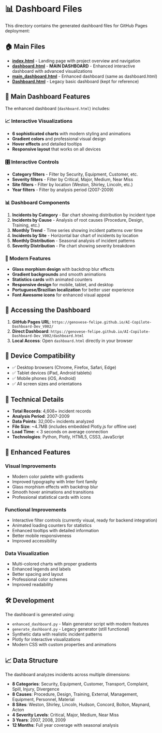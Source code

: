 # 📊 Dashboard Files

This directory contains the generated dashboard files for GitHub Pages deployment:

## 🏠 Main Files

- **[index.html](index.html)** - Landing page with project overview and navigation
- **[dashboard.html](dashboard.html)** - **MAIN DASHBOARD** - Enhanced interactive dashboard with advanced visualizations
- **[main_dashboard.html](main_dashboard.html)** - Enhanced dashboard (same as dashboard.html)
- **[Dashboard.html](Dashboard.html)** - Legacy basic dashboard (kept for reference)

## 🎯 Main Dashboard Features

The enhanced dashboard (`dashboard.html`) includes:

### 📈 Interactive Visualizations
- **6 sophisticated charts** with modern styling and animations
- **Gradient colors** and professional visual design
- **Hover effects** and detailed tooltips
- **Responsive layout** that works on all devices

### 🎛️ Interactive Controls
- **Category filters** - Filter by Security, Equipment, Customer, etc.
- **Severity filters** - Filter by Critical, Major, Medium, Near Miss
- **Site filters** - Filter by location (Weston, Shirley, Lincoln, etc.)
- **Year filters** - Filter by analysis period (2007-2009)

### 📊 Dashboard Components
1. **Incidents by Category** - Bar chart showing distribution by incident type
2. **Incidents by Cause** - Analysis of root causes (Procedure, Design, Training, etc.)
3. **Monthly Trend** - Time series showing incident patterns over time
4. **Incidents by Site** - Horizontal bar chart of incidents by location
5. **Monthly Distribution** - Seasonal analysis of incident patterns
6. **Severity Distribution** - Pie chart showing severity breakdown

### 💫 Modern Features
- **Glass morphism design** with backdrop blur effects
- **Gradient backgrounds** and smooth animations
- **Statistics cards** with animated counters
- **Responsive design** for mobile, tablet, and desktop
- **Portuguese/Brazilian localization** for better user experience
- **Font Awesome icons** for enhanced visual appeal

## 🚀 Accessing the Dashboard

1. **GitHub Pages URL**: `https://genovese-felipe.github.io/AI-Copilote-Dashboard-Dev_V002/`
2. **Direct Dashboard**: `https://genovese-felipe.github.io/AI-Copilote-Dashboard-Dev_V002/dashboard.html`
3. **Local Access**: Open `dashboard.html` directly in your browser

## 📱 Device Compatibility

- ✅ Desktop browsers (Chrome, Firefox, Safari, Edge)
- ✅ Tablet devices (iPad, Android tablets)
- ✅ Mobile phones (iOS, Android)
- ✅ All screen sizes and orientations

## 🔧 Technical Details

- **Total Records**: 4,608+ incident records
- **Analysis Period**: 2007-2009
- **Data Points**: 32,000+ incidents analyzed
- **File Size**: ~4.7MB (includes embedded Plotly.js for offline use)
- **Load Time**: < 3 seconds on average connection
- **Technologies**: Python, Plotly, HTML5, CSS3, JavaScript

## 🌟 Enhanced Features

### Visual Improvements
- Modern color palette with gradients
- Improved typography with Inter font family
- Glass morphism effects with backdrop blur
- Smooth hover animations and transitions
- Professional statistical cards with icons

### Functional Improvements
- Interactive filter controls (currently visual, ready for backend integration)
- Animated loading counters for statistics
- Enhanced tooltips with detailed information
- Better mobile responsiveness
- Improved accessibility

### Data Visualization
- Multi-colored charts with proper gradients
- Enhanced legends and labels
- Better spacing and layout
- Professional color schemes
- Improved readability

## 🛠️ Development

The dashboard is generated using:
- `enhanced_dashboard.py` - Main generator script with modern features
- `generate_dashboard.py` - Legacy generator (still functional)
- Synthetic data with realistic incident patterns
- Plotly for interactive visualizations
- Modern CSS with custom properties and animations

## 📈 Data Structure

The dashboard analyzes incidents across multiple dimensions:
- **8 Categories**: Security, Equipment, Customer, Transport, Complaint, Spill, Injury, Divergence
- **8 Causes**: Procedure, Design, Training, External, Management, Equipment, Personnel, Material
- **8 Sites**: Weston, Shirley, Lincoln, Hudson, Concord, Bolton, Maynard, Acton
- **4 Severity Levels**: Critical, Major, Medium, Near Miss
- **3 Years**: 2007, 2008, 2009
- **12 Months**: Full year coverage with seasonal analysis